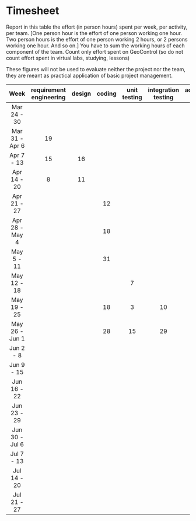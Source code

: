 # Timesheet

Report in this table the effort (in person hours) spent per week, per activity, per team.
[One person hour is the effort of one person working one hour.
Two person hours is the effort of one person working 2 hours, or 2 persons working one hour. And so on.]
You have to sum the working hours of each component of the team.
Count only effort spent on GeoControl (so do not count effort spent in virtual labs, studying, lessons)

These figures will not be used to evaluate neither the project nor the team, they are meant as practical application of basic project management.

|      Week      | requirement engineering | design | coding | unit testing | integration testing | acceptance testing | containerization | management |
| :------------: | :---------------------: | :----: | :----: | :----------: | :-----------------: | :----------------: | :--------------: | :--------: |
|  Mar 24 - 30   |                         |        |        |              |                     |                    |                  |     4      |
| Mar 31 - Apr 6 |            19           |        |        |              |                     |                    |                  |     2      |
|   Apr 7 - 13   |            15           |    16  |        |              |                     |                    |                  |     4      |
|  Apr 14 - 20   |            8            |    11  |        |              |                     |                    |                  |     9      |
|  Apr 21 - 27   |                         |        |  12    |              |                     |                    |                  |     4      |
| Apr 28 - May 4 |                         |        |  18    |              |                     |                    |                  |     6      |
|   May 5 - 11   |                         |        |  31    |              |                     |                    |                  |            |
|  May 12 - 18   |                         |        |        |    7         |                     |          3         |                  |     4      |
|  May 19 - 25   |                         |        |  18    |     3        |        10           |          3         |                  |     6      |
| May 26 - Jun 1 |                         |        |  28    |     15       |        29           |                    |                  |     2      |
|   Jun 2 - 8    |                         |        |        |              |                     |          1         |                  |     6      |
|   Jun 9 - 15   |                         |        |        |              |                     |                    |                  |            |
|  Jun 16 - 22   |                         |        |        |              |                     |                    |                  |            |
|  Jun 23 - 29   |                         |        |        |              |                     |                    |                  |            |
| Jun 30 - Jul 6 |                         |        |        |              |                     |                    |                  |            |
|   Jul 7 - 13   |                         |        |        |              |                     |                    |                  |            |
|  Jul 14 - 20   |                         |        |        |              |                     |                    |                  |            |
|  Jul 21 - 27   |                         |        |        |              |                     |                    |                  |            |
